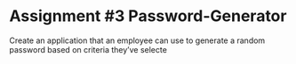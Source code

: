 # Assignment #3 Password-Generator

Create an application that an employee can use to generate a random password based on criteria they’ve selecte

